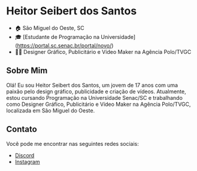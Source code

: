 # Heitor Seibert dos Santos

- 🏠 São Miguel do Oeste, SC
- 🎓 [Estudante de Programação na Universidade] (https://portal.sc.senac.br/portal/novo/)
- 👨‍💼 Designer Gráfico, Publicitário e Vídeo Maker na Agência Polo/TVGC

## Sobre Mim
Olá! Eu sou Heitor Seibert dos Santos, um jovem de 17 anos com uma paixão pelo design gráfico, publicidade e criação de vídeos. Atualmente, estou cursando Programação na Universidade Senac/SC e trabalhando como Designer Gráfico, Publicitário e Vídeo Maker na Agência Polo/TVGC, localizada em São Miguel do Oeste.

## Contato
Você pode me encontrar nas seguintes redes sociais:

- [Discord](https://discord.gg/2nEvgywQ)
- [Instagram](https://instagram.com/heitor_seibert?igshid=MzRlODBiNWFlZA==)

